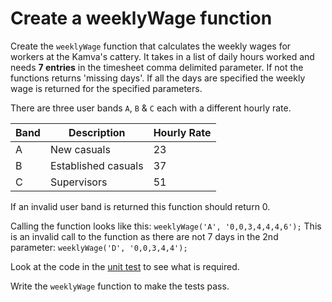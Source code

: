 # Create a weeklyWage function

Create the `weeklyWage` function that calculates the weekly wages for workers at the Kamva's cattery. It takes in a list of daily hours worked and needs **7 entries** in the timesheet comma delimited parameter. If not the functions returns 'missing days'. If all the days are specified the weekly wage is returned for the specified parameters.

There are three user bands `A`, `B` & `C` each with a different hourly rate.

 Band  | Description   |  Hourly Rate
---|---|----
  A | New casuals | 23
  B | Established casuals  | 37
  C | Supervisors | 51
  
If an invalid user band is returned this function should return 0.
  
Calling the function looks like this: `weeklyWage('A', '0,0,3,4,4,4,6');`
This is an invalid call to the function as there are not 7 days in the 2nd parameter: `weeklyWage('D', '0,0,3,4,4');`

Look at the code in the [unit test](weekly_wages.tests.js) to see what is required.

Write the `weeklyWage` function to make the tests pass.
